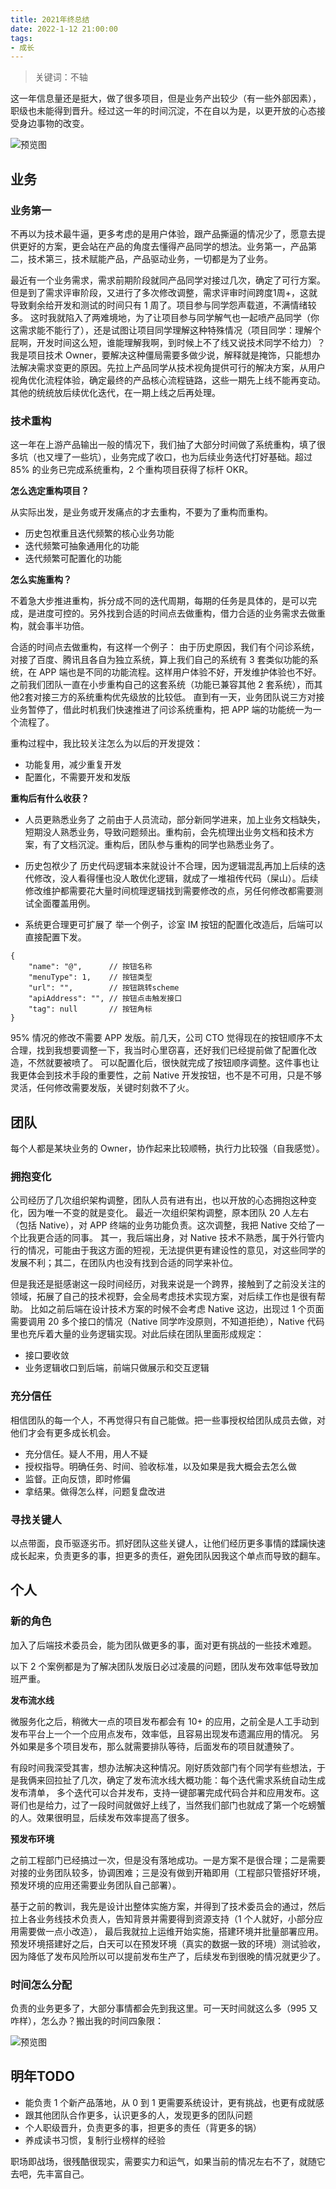 ```yaml
---
title: 2021年终总结
date: 2022-1-12 21:00:00
tags:
- 成长
---
```


> 关键词：不轴

这一年信息量还是挺大，做了很多项目，但是业务产出较少（有一些外部因素），职级也未能得到晋升。经过这一年的时间沉淀，不在自以为是，以更开放的心态接受身边事物的改变。

![预览图](//img0.fanhaobai.com/2021/01/2021-personal-summary/10183cff-d8cc-4e5f-97cb-b897a256bd41.png)<!--more-->


## 业务

### 业务第一

不再以为技术最牛逼，更多考虑的是用户体验，跟产品撕逼的情况少了，愿意去提供更好的方案，更会站在产品的角度去懂得产品同学的想法。业务第一，产品第二，技术第三，技术赋能产品，产品驱动业务，一切都是为了业务。

最近有一个业务需求，需求前期阶段就同产品同学对接过几次，确定了可行方案。但是到了需求评审阶段，又进行了多次修改调整，需求评审时间跨度1周+，这就导致剩余给开发和测试的时间只有 1 周了。项目参与同学怨声载道，不满情绪较多。
这时我就陷入了两难境地，为了让项目参与同学解气也一起喷产品同学（你这需求能不能行了），还是试图让项目同学理解这种特殊情况（项目同学：理解个屁啊，开发时间这么短，谁能理解我啊，到时候上不了线又说技术同学不给力）？
我是项目技术 Owner，要解决这种僵局需要多做少说，解释就是掩饰，只能想办法解决需求变更的原因。先拉上产品同学从技术视角提供可行的解决方案，从用户视角优化流程体验，确定最终的产品核心流程链路，这些一期先上线不能再变动。
其他的统统放后续优化迭代，在一期上线之后再处理。

### 技术重构

这一年在上游产品输出一般的情况下，我们抽了大部分时间做了系统重构，填了很多坑（也又埋了一些坑），业务完成了收口，也为后续业务迭代打好基础。超过 85% 的业务已完成系统重构，2 个重构项目获得了标杆 OKR。

**怎么选定重构项目？**

从实际出发，是业务或开发痛点的才去重构，不要为了重构而重构。
* 历史包袱重且迭代频繁的核心业务功能
* 迭代频繁可抽象通用化的功能
* 迭代频繁可配置化的功能

**怎么实施重构？**

不着急大步推进重构，拆分成不同的迭代周期，每期的任务是具体的，是可以完成，是进度可控的。另外找到合适的时间点去做重构，借力合适的业务需求去做重构，就会事半功倍。

合适的时间点去做重构，有这样一个例子：
由于历史原因，我们有个问诊系统，对接了百度、腾讯且各自为独立系统，算上我们自己的系统有 3 套类似功能的系统，在 APP 端也是不同的功能流程。这样用户体验不好，开发维护体验也不好。
之前我们团队一直在小步重构自己的这套系统（功能已兼容其他 2 套系统），而其他2套对接三方的系统重构优先级放的比较低。
直到有一天，业务团队说三方对接业务暂停了，借此时机我们快速推进了问诊系统重构，把 APP 端的功能统一为一个流程了。

重构过程中，我比较关注怎么为以后的开发提效：
* 功能复用，减少重复开发
* 配置化，不需要开发和发版

**重构后有什么收获？**

* 人员更熟悉业务了
之前由于人员流动，部分新同学进来，加上业务文档缺失，短期没人熟悉业务，导致问题频出。重构前，会先梳理出业务文档和技术方案，有了文档沉淀。重构后，团队参与重构的同学也熟悉业务了。

* 历史包袱少了
历史代码逻辑本来就设计不合理，因为逻辑混乱再加上后续的迭代修改，没人看得懂也没人敢优化逻辑，就成了一堆祖传代码（屎山）。后续修改维护都需要花大量时间梳理逻辑找到需要修改的点，另任何修改都需要测试全面覆盖用例。

* 系统更合理更可扩展了
举一个例子，诊室 IM 按钮的配置化改造后，后端可以直接配置下发。

```goland
{
    "name": "@",      // 按钮名称
    "menuType": 1,    // 按钮类型
    "url": "",        // 按钮跳转scheme
    "apiAddress": "", // 按钮点击触发接口
    "tag": null       // 按钮角标
}
```
95% 情况的修改不需要 APP 发版。前几天，公司 CTO 觉得现在的按钮顺序不太合理，找到我想要调整一下，我当时心里窃喜，还好我们已经提前做了配置化改造，不然就要被喷了。
可以配置化后，很快就完成了按钮顺序调整。这件事也让我更体会到技术手段的重要性，之前 Native 开发按钮，也不是不可用，只是不够灵活，任何修改需要发版，关键时刻救不了火。


## 团队

每个人都是某块业务的 Owner，协作起来比较顺畅，执行力比较强（自我感觉）。

### 拥抱变化

公司经历了几次组织架构调整，团队人员有进有出，也以开放的心态拥抱这种变化，因为唯一不变的就是变化。
最近一次组织架构调整，原本团队 20 人左右（包括 Native），对 APP 终端的业务功能负责。这次调整，我把 Native 交给了一个比我更合适的同事。
其一，我后端出身，对 Native 技术不熟悉，属于外行管内行的情况，可能由于我这方面的短视，无法提供更有建设性的意见，对这些同学的发展不利；其二，在团队内也没有找到合适的同学来补位。

但是我还是挺感谢这一段时间经历，对我来说是一个跨界，接触到了之前没关注的领域，拓展了自己的技术视野，会全局考虑技术实现方案，对后续工作也是很有帮助。
比如之前后端在设计技术方案的时候不会考虑 Native 这边，出现过 1 个页面需要调用 20 多个接口的情况（Native 同学咋没原则，不知道拒绝），Native 代码里也充斥着大量的业务逻辑实现。对此后续在团队里面形成规定：
* 接口要收敛
* 业务逻辑收口到后端，前端只做展示和交互逻辑

### 充分信任

相信团队的每一个人，不再觉得只有自己能做。把一些事授权给团队成员去做，对他们才会有更多成长机会。
* 充分信任。疑人不用，用人不疑
* 授权指导。明确任务、时间、验收标准，以及如果是我大概会去怎么做
* 监督。正向反馈，即时修偏
* 拿结果。做得怎么样，问题复盘改进

### 寻找关键人

以点带面，良币驱逐劣币。抓好团队这些关键人，让他们经历更多事情的蹂躏快速成长起来，负责更多的事，担更多的责任，避免团队因我这个单点而导致的翻车。


## 个人

### 新的角色

加入了后端技术委员会，能为团队做更多的事，面对更有挑战的一些技术难题。

以下 2 个案例都是为了解决团队发版日必过凌晨的问题，团队发布效率低导致加班严重。

**发布流水线**

微服务化之后，稍微大一点的项目发布都会有 10+ 的应用，之前全是人工手动到发布平台上一个一个应用点发布，效率低，且容易出现发布遗漏应用的情况。
另外如果是多个项目发布，那么就需要排队等待，后面发布的项目就遭殃了。

有段时间我深受其害，想办法解决这种情况。刚好质效部门有个同学有些想法，于是我俩来回拉扯了几次，确定了发布流水线大概功能：每个迭代需求系统自动生成发布清单，
多个迭代可以合并发布，支持一键部署完成代码合并和应用发布。这哥们也是给力，过了一段时间就做好上线了，当然我们部门也就成了第一个吃螃蟹的人。效果很明显，后续发布效率提高了很多。

**预发布环境**

之前工程部门已经搞过一次，但是没有落地成功。一是方案不是很合理；二是需要对接的业务团队较多，协调困难；三是没有做到开箱即用（工程部只管搭好环境，预发环境的应用还需要业务团队自己部署）。

基于之前的教训，我先是设计出整体实施方案，并得到了技术委员会的通过，然后拉上各业务线技术负责人，告知背景并需要得到资源支持（1 个人就好，小部分应用需要做一点小改造）， 最后我就拉上运维开始实施，搭建环境并批量部署应用。
预发环境搭建好之后，白天可以在预发环境（真实的数据一致的环境）测试验收，因为降低了发布风险所以可以提前发布生产了，后续发布到很晚的情况就更少了。

### 时间怎么分配

负责的业务更多了，大部分事情都会先到我这里。可一天时间就这么多（995 又咋样），怎么办？搬出我的时间四象限：

![预览图](//img0.fanhaobai.com/2021/01/2021-personal-summary/a2d1e849-2e1f-42a3-a054-69005e91755b.jpg)


## 明年TODO

* 能负责 1 个新产品落地，从 0 到 1 更需要系统设计，更有挑战，也更有成就感
* 跟其他团队合作更多，认识更多的人，发现更多的团队问题
* 个人职级晋升，负责更多的事，担更多的责任（背更多的锅）
* 养成读书习惯，复制行业榜样的经验

职场即战场，很残酷很现实，需要实力和运气，如果当前的情况左右不了，就随它去吧，先丰富自己。